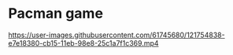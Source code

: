 # Pacman game

https://user-images.githubusercontent.com/61745680/121754838-e7e18380-cb15-11eb-98e8-25c1a7f1c369.mp4
